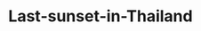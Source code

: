 ---
layout: blog
title: Last-sunset-in-Thailand
category: blog
lat: 13.26833
lng: 101.19228
image: https://s3-us-west-2.amazonaws.com/travels2013/2014-01-30 03:01:54 PST.jpg
---